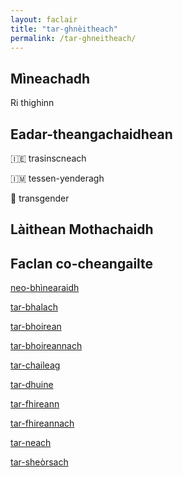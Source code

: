 ```yaml
---
layout: faclair
title: "tar-ghnèitheach"
permalink: /tar-ghneitheach/
---
```


## Mìneachadh

Ri thighinn

## Eadar-theangachaidhean

&#x1f1ee;&#x1f1ea; trasinscneach

&#x1f1ee;&#x1f1f2; tessen-yenderagh

&#x1f3f4;&#xe0067;&#xe0062;&#xe0065;&#xe006e;&#xe0067;&#xe007f; transgender

## Làithean Mothachaidh

## Faclan co-cheangailte

[neo-bhìnearaidh](https://faclair.lgbt/neo-bhinearaidh)

[tar-bhalach](https://faclair.lgbt/tar-bhalach)

[tar-bhoirean](https://faclair.lgbt/tar-bhoireann)

[tar-bhoireannach](https://faclair.lgbt/tar-bhoireannach)

[tar-chaileag](https://faclair.lgbt/tar-chaileag)

[tar-dhuine](https://faclair.lgbt/tar-dhuine)

[tar-fhireann](https://faclair.lgbt/tar-fhireann)

[tar-fhireannach](https://faclair.lgbt/tar-fhireannach)

[tar-neach](https://faclair.lgbt/tar-neach)

[tar-sheòrsach](https://faclair.lgbt/tar-sheorsach)